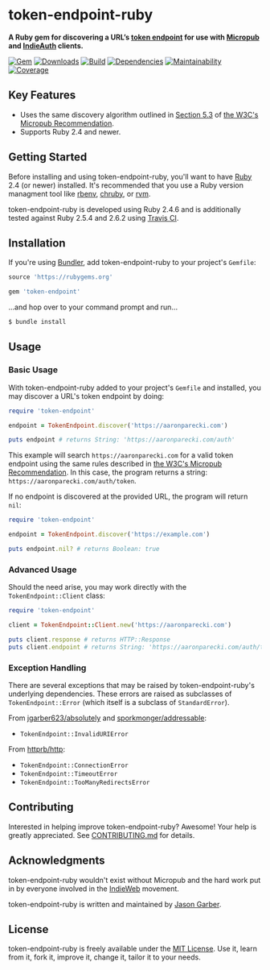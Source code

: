 # token-endpoint-ruby

**A Ruby gem for discovering a URL’s [token endpoint](https://indieweb.org/token-endpoint) for use with [Micropub](https://indieweb.org/Micropub) and [IndieAuth](https://indieweb.org/IndieAuth) clients.**

[![Gem](https://img.shields.io/gem/v/token-endpoint.svg?style=for-the-badge)](https://rubygems.org/gems/token-endpoint)
[![Downloads](https://img.shields.io/gem/dt/token-endpoint.svg?style=for-the-badge)](https://rubygems.org/gems/token-endpoint)
[![Build](https://img.shields.io/travis/com/jgarber623/token-endpoint-ruby/master.svg?style=for-the-badge)](https://travis-ci.com/jgarber623/token-endpoint-ruby)
[![Dependencies](https://img.shields.io/depfu/jgarber623/token-endpoint-ruby.svg?style=for-the-badge)](https://depfu.com/github/jgarber623/token-endpoint-ruby)
[![Maintainability](https://img.shields.io/codeclimate/maintainability/jgarber623/token-endpoint-ruby.svg?style=for-the-badge)](https://codeclimate.com/github/jgarber623/token-endpoint-ruby)
[![Coverage](https://img.shields.io/codeclimate/c/jgarber623/token-endpoint-ruby.svg?style=for-the-badge)](https://codeclimate.com/github/jgarber623/token-endpoint-ruby/code)

## Key Features

- Uses the same discovery algorithm outlined in [Section 5.3](https://www.w3.org/TR/micropub/#endpoint-discovery) of [the W3C's Micropub Recommendation](https://www.w3.org/TR/micropub/).
- Supports Ruby 2.4 and newer.

## Getting Started

Before installing and using token-endpoint-ruby, you'll want to have [Ruby](https://www.ruby-lang.org) 2.4 (or newer) installed. It's recommended that you use a Ruby version managment tool like [rbenv](https://github.com/rbenv/rbenv), [chruby](https://github.com/postmodern/chruby), or [rvm](https://github.com/rvm/rvm).

token-endpoint-ruby is developed using Ruby 2.4.6 and is additionally tested against Ruby 2.5.4 and 2.6.2 using [Travis CI](https://travis-ci.com/jgarber623/token-endpoint-ruby).

## Installation

If you're using [Bundler](https://bundler.io), add token-endpoint-ruby to your project's `Gemfile`:

```ruby
source 'https://rubygems.org'

gem 'token-endpoint'
```

…and hop over to your command prompt and run…

```sh
$ bundle install
```

## Usage

### Basic Usage

With token-endpoint-ruby added to your project's `Gemfile` and installed, you may discover a URL's token endpoint by doing:

```ruby
require 'token-endpoint'

endpoint = TokenEndpoint.discover('https://aaronparecki.com')

puts endpoint # returns String: 'https://aaronparecki.com/auth'
```

This example will search `https://aaronparecki.com` for a valid token endpoint using the same rules described in [the W3C's Micropub Recommendation](https://www.w3.org/TR/micropub/#endpoint-discovery). In this case, the program returns a string: `https://aaronparecki.com/auth/token`.

If no endpoint is discovered at the provided URL, the program will return `nil`:

```ruby
require 'token-endpoint'

endpoint = TokenEndpoint.discover('https://example.com')

puts endpoint.nil? # returns Boolean: true
```

### Advanced Usage

Should the need arise, you may work directly with the `TokenEndpoint::Client` class:

```ruby
require 'token-endpoint'

client = TokenEndpoint::Client.new('https://aaronparecki.com')

puts client.response # returns HTTP::Response
puts client.endpoint # returns String: 'https://aaronparecki.com/auth/token'
```

### Exception Handling

There are several exceptions that may be raised by token-endpoint-ruby's underlying dependencies. These errors are raised as subclasses of `TokenEndpoint::Error` (which itself is a subclass of `StandardError`).

From [jgarber623/absolutely](https://github.com/jgarber623/absolutely) and  [sporkmonger/addressable](https://github.com/sporkmonger/addressable):

- `TokenEndpoint::InvalidURIError`

From [httprb/http](https://github.com/httprb/http):

- `TokenEndpoint::ConnectionError`
- `TokenEndpoint::TimeoutError`
- `TokenEndpoint::TooManyRedirectsError`

## Contributing

Interested in helping improve token-endpoint-ruby? Awesome! Your help is greatly appreciated. See [CONTRIBUTING.md](https://github.com/jgarber623/token-endpoint-ruby/blob/master/CONTRIBUTING.md) for details.

## Acknowledgments

token-endpoint-ruby wouldn't exist without Micropub and the hard work put in by everyone involved in the [IndieWeb](https://indieweb.org) movement.

token-endpoint-ruby is written and maintained by [Jason Garber](https://sixtwothree.org).

## License

token-endpoint-ruby is freely available under the [MIT License](https://opensource.org/licenses/MIT). Use it, learn from it, fork it, improve it, change it, tailor it to your needs.
